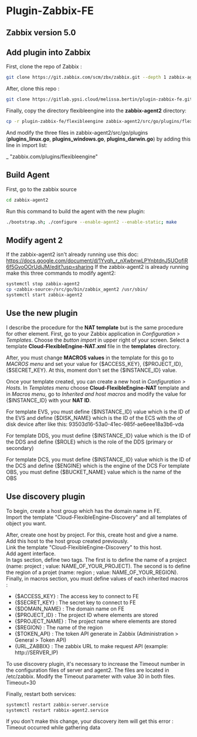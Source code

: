 # Plugin-Zabbix-FE

## Zabbix version 5.0
## Add plugin into Zabbix

First, clone the repo of Zabbix :

```sh
git clone https://git.zabbix.com/scm/zbx/zabbix.git --depth 1 zabbix-agent2
```

After, clone this repo :
```sh
git clone https://gitlab.ypsi.cloud/melissa.bertin/plugin-zabbix-fe.git
```

Finally, copy the directory flexibleengine into the **zabbix-agent2** directory:
```sh
cp -r plugin-zabbix-fe/flexibleengine zabbix-agent2/src/go/plugins/flexibleengine
```

And modify the three files in zabbix-agent2/src/go/plugins (**plugins_linux.go**, **plugins_windows.go**, **plugins_darwin.go**) by adding this line in import list:

_ "zabbix.com/plugins/flexibleengine"


## Build Agent

First, go to the zabbix source
```sh
cd zabbix-agent2
```

Run this command to build the agent with the new plugin:
```sh
./bootstrap.sh; ./configure --enable-agent2 --enable-static; make
```

## Modify agent 2

If the zabbix-agent2 isn't already running use this doc: https://docs.google.com/document/d/1Yvqh_r_nXwbnwLPYnbtdnJ5UOofiR6f5GvoOOrUdjJM/edit?usp=sharing
If the zabbix-agent2 is already running make this three commands to modify agent2:
```sh
systemctl stop zabbix-agent2
cp <zabbix-source>/src/go/bin/zabbix_agent2 /usr/sbin/
systemctl start zabbix-agent2
```

## Use the new plugin

I describe the procedure for the **NAT template** but is the same procedure for other element.
First, go to your Zabbix application in *Configuration > Templates*. Choose the *button import* in upper right of your screen. Select a template **Cloud-FlexibleEngine-NAT.xml** file in the **templates** directory.

After, you must change **MACROS values** in the template for this go to *MACROS menu* and set your value for {$ACCESS_KEY}, {$PROJECT_ID}, {$SECRET_KEY}. At this, moment don't set the {$INSTANCE_ID} value.

Once your template created, you can create a new host in *Configuration > Hosts*. In *Templates menu* choose **Cloud-FlexibleEngine-NAT** template and in *Macros menu*, go to *Inherited and host macros* and modify the value for {$INSTANCE_ID} with your **NAT ID**. 

For template EVS, you must define {$INSTANCE_ID} value which is the ID of the EVS and define {$DISK_NAME} which is the ID of the ECS with the of disk device after like this: 93503d16-53a0-41ec-985f-ae6eee18a3b6-vda

For template DDS, you must define {$INSTANCE_ID} value which is the ID of the DDS and define {$ROLE} which is the role of the DDS (primary or secondary)

For template DCS, you must define {$INSTANCE_ID} value which is the ID of the DCS and define {$ENGINE} which is the engine of the DCS
For template OBS, you must define {$BUCKET_NAME} value which is the name of the OBS

## Use discovery plugin
To begin, create a host group which has the domain name in FE. <br> Import the template "Cloud-FlexibleEngine-Discovery" and all templates of object you want. 

After, create one host by project. For this, create host and give a name. <br>
Add this host to the host group created previously.<br>
Link the template "Cloud-FlexibleEngine-Discovery" to this host. <br>
Add agent interface.<br>
In tags section, define two tags. The first is to define the name of a project (name: project ; value: NAME_OF_YOUR_PROJECT). The second is to define the region of a projet (name: region ; value: NAME_OF_YOUR_REGION).<br>
Finally, in macros section, you must define values of each inherited macros : 
* {$ACCESS_KEY} : The access key to connect to FE
* {$SECRET_KEY} : The secret key to connect to FE
* {$DOMAIN_NAME} : The domain name on FE
* {$PROJECT_ID} : The project ID where elements are stored
* {$PROJECT_NAME} : The project name where elements are stored
* {$REGION} : The name of the region
* {$TOKEN_API} : The token API generate in Zabbix (Administration > General > Token API)
* {URL_ZABBIX} : The zabbix URL to make request API (example: http://SERVER_IP)

To use discovery plugin, it's necessary to increase the Timeout number in the configuration files of server and agent2. The files are located in /etc/zabbix. Modify the Timeout parameter with value 30 in both files. <br>
Timeout=30

Finally, restart both services:
```sh
systemctl restart zabbix-server.service
systemctl restart rabbix-agent2.service
```

If you don't make this change, your discovery item will get this error : Timeout occurred while gathering data